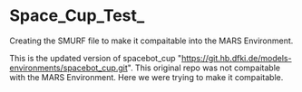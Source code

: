# Space_Cup_Test_

Creating the SMURF file to make it compaitable into the MARS Environment.

This is the updated version of spacebot_cup "https://git.hb.dfki.de/models-environments/spacebot_cup.git".
This original repo was not compaitable with the MARS Environment.
Here we were trying to make it compaitable.
